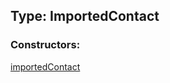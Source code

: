 ## Type: ImportedContact  

### Constructors:

[importedContact](../constructors/importedContact.md)  

